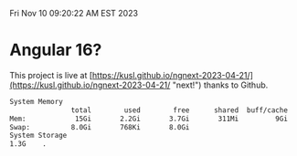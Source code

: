 Fri Nov 10 09:20:22 AM EST 2023

# Angular 16?


This project is live at [https://kusl.github.io/ngnext-2023-04-21/](https://kusl.github.io/ngnext-2023-04-21/ "next!") thanks to Github.

```bash
System Memory
               total        used        free      shared  buff/cache   available
Mem:            15Gi       2.2Gi       3.7Gi       311Mi         9Gi        13Gi
Swap:          8.0Gi       768Ki       8.0Gi
System Storage
1.3G	.
